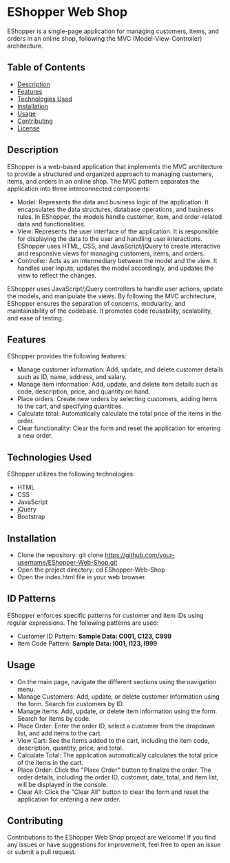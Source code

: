 # EShopper Web Shop
EShopper is a single-page application for managing customers, items, and orders in an online shop, following the MVC (Model-View-Controller) architecture.

## Table of Contents
- [Description](#description)
- [Features](#features)
- [Technologies Used](#technologies-used)
- [Installation](#installation)
- [Usage](#usage)
- [Contributing](#contributing)
- [License](#license)

## Description
EShopper is a web-based application that implements the MVC architecture to provide a structured and organized approach to managing customers, items, and orders in an online shop. 
The MVC pattern separates the application into three interconnected components:
  
  - Model: Represents the data and business logic of the application. It encapsulates the data structures, database operations, and business rules. 
  In EShopper, the models handle customer, item, and order-related data and functionalities.
  - View: Represents the user interface of the application. It is responsible for displaying the data to the user and handling user interactions. 
EShopper uses HTML, CSS, and JavaScript/jQuery to create interactive and responsive views for managing customers, items, and orders.
  - Controller: Acts as an intermediary between the model and the view. It handles user inputs, updates the model accordingly, and updates the view to reflect the changes. 

EShopper uses JavaScript/jQuery controllers to handle user actions, update the models, and manipulate the views.
By following the MVC architecture, EShopper ensures the separation of concerns, modularity, and maintainability of the codebase. 
It promotes code reusability, scalability, and ease of testing.

## Features
EShopper provides the following features:

- Manage customer information: Add, update, and delete customer details such as ID, name, address, and salary.
- Manage item information: Add, update, and delete item details such as code, description, price, and quantity on hand.
- Place orders: Create new orders by selecting customers, adding items to the cart, and specifying quantities.
- Calculate total: Automatically calculate the total price of the items in the order.
- Clear functionality: Clear the form and reset the application for entering a new order.

## Technologies Used

EShopper utilizes the following technologies:

- HTML
- CSS
- JavaScript
- jQuery
- Bootstrap

## Installation

- Clone the repository: git clone https://github.com/your-username/EShopper-Web-Shop.git
- Open the project directory: cd EShopper-Web-Shop
- Open the index.html file in your web browser.

## ID Patterns
EShopper enforces specific patterns for customer and item IDs using regular expressions. The following patterns are used:
- Customer ID Pattern: **Sample Data: C001, C123, C999**
- Item Code Pattern: **Sample Data: I001, I123, I999**

## Usage
- On the main page, navigate the different sections using the navigation menu.
- Manage Customers: Add, update, or delete customer information using the form. Search for customers by ID.
- Manage Items: Add, update, or delete item information using the form. Search for items by code.
- Place Order: Enter the order ID, select a customer from the dropdown list, and add items to the cart.
- View Cart: See the items added to the cart, including the item code, description, quantity, price, and total.
- Calculate Total: The application automatically calculates the total price of the items in the cart.
- Place Order: Click the "Place Order" button to finalize the order. The order details, including the order ID, customer, date, total, and item list, will be displayed in the console.
- Clear All: Click the "Clear All" button to clear the form and reset the application for entering a new order.

## Contributing
Contributions to the EShopper Web Shop project are welcome! If you find any issues or have suggestions for improvement, feel free to open an issue or submit a pull request.
